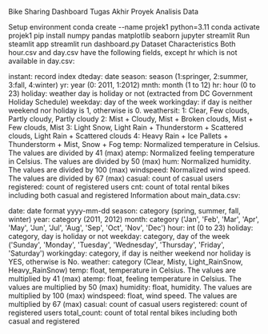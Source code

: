 Bike Sharing Dashboard
Tugas Akhir Proyek Analisis Data

Setup environment
conda create --name projek1 python=3.11
conda activate projek1
pip install numpy pandas matplotlib seaborn jupyter streamlit 
Run steamlit app
streamlit run dashboard.py
Dataset Characteristics
Both hour.csv and day.csv have the following fields, except hr which is not available in day.csv:

instant: record index
dteday: date
season: season (1:springer, 2:summer, 3:fall, 4:winter)
yr: year (0: 2011, 1:2012)
mnth: month (1 to 12)
hr: hour (0 to 23)
holiday: weather day is holiday or not (extracted from DC Government Holiday Schedule)
weekday: day of the week
workingday: if day is neither weekend nor holiday is 1, otherwise is 0.
weathersit:
1: Clear, Few clouds, Partly cloudy, Partly cloudy
2: Mist + Cloudy, Mist + Broken clouds, Mist + Few clouds, Mist
3: Light Snow, Light Rain + Thunderstorm + Scattered clouds, Light Rain + Scattered clouds
4: Heavy Rain + Ice Pallets + Thunderstorm + Mist, Snow + Fog
temp: Normalized temperature in Celsius. The values are divided by 41 (max)
atemp: Normalized feeling temperature in Celsius. The values are divided by 50 (max)
hum: Normalized humidity. The values are divided by 100 (max)
windspeed: Normalized wind speed. The values are divided by 67 (max)
casual: count of casual users
registered: count of registered users
cnt: count of total rental bikes including both casual and registered
Information about main_data.csv:

date: date format yyyy-mm-dd
season: category (spring, summer, fall, winter)
year: category (2011, 2012)
month: category ('Jan', 'Feb', 'Mar', 'Apr', 'May', 'Jun', 'Jul', 'Aug', 'Sep', 'Oct', 'Nov', 'Dec')
hour: int (0 to 23)
holiday: category, day is holiday or not
weekday: category, day of the week ('Sunday', 'Monday', 'Tuesday', 'Wednesday', 'Thursday', 'Friday', 'Saturday')
workingday: category, if day is neither weekend nor holiday is YES, otherwise is No.
weather: category (Clear, Misty, Light_RainSnow, Heavy_RainSnow)
temp: float, temperature in Celsius. The values are multiplied by 41 (max)
atemp: float, feeling temperature in Celsius. The values are multiplied by 50 (max)
humidity: float, humidity. The values are multiplied by 100 (max)
windspeed: float, wind speed. The values are multiplied by 67 (max)
casual: count of casual users
registered: count of registered users
total_count: count of total rental bikes including both casual and registered
